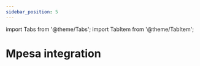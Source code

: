 ```yaml
---
sidebar_position: 5
---
```


import Tabs from '@theme/Tabs';
import TabItem from '@theme/TabItem';

# Mpesa integration




